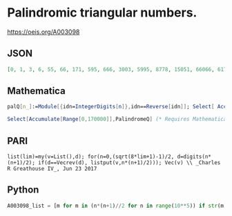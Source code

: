 # Palindromic triangular numbers\.
https://oeis.org/A003098
## JSON
```JSON
[0, 1, 3, 6, 55, 66, 171, 595, 666, 3003, 5995, 8778, 15051, 66066, 617716, 828828, 1269621, 1680861, 3544453, 5073705, 5676765, 6295926, 35133153, 61477416, 178727871, 1264114621, 1634004361, 5289009825, 6172882716, 13953435931]
```
## Mathematica
```Mathematica
palQ[n_]:=Module[{idn=IntegerDigits[n]},idn==Reverse[idn]]; Select[ Accumulate[ Range[200000]],palQ]  (* _Harvey P. Dale_, Mar 23 2011 *)
```
```Mathematica
Select[Accumulate[Range[0,170000]],PalindromeQ] (* Requires Mathematica version 10 or later *) (* _Harvey P. Dale_, Sep 15 2019 *)
```
## PARI
```PARI
list(lim)=my(v=List(),d); for(n=0,(sqrt(8*lim+1)-1)/2, d=digits(n*(n+1)/2); if(d==Vecrev(d), listput(v,n*(n+1)/2))); Vec(v) \\ _Charles R Greathouse IV_, Jun 23 2017
```
## Python
```Python
A003098_list = [m for m in (n*(n+1)//2 for n in range(10**5)) if str(m) == str(m)[::-1]] # _Chai Wah Wu_, Sep 03 2021
```
